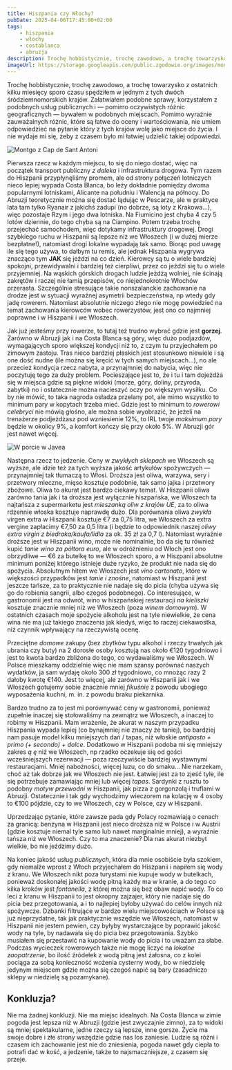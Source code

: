 ```yaml
---
title: Hiszpania czy Włochy?
pubDate: 2025-04-06T17:45:00+02:00
tags:
    - hiszpania
    - włochy
    - costablanca
    - abruzja
description: Trochę hobbistycznie, trochę zawodowo, a trochę towarzysko z ostatnich kilku miesięcy sporo czasu spędziłem w jednym z tych dwóch śródziemnomorskich krajów. Załatwiałem podobne sprawy, korzystałem z podobnych usług publicznych i &mdash; pomimo oczywistych różnic geograficznych &mdash; bywałem w podobnych miejscach. Pomimo wyraźnie zauważalnych różnic, które są łatwe do oceny i wartościowania, nie umiem odpowiedzieć na pytanie który z tych krajów wolę jako miejsce do życia. I nie wydaje mi się, żeby z czasem było mi łatwiej udzielić takiej odpowiedzi.
imageUrl: https://storage.googleapis.com/public.zgodowie.org/images/montgo-z-portu-w-javea.jpg
---
```


Trochę hobbistycznie, trochę zawodowo, a trochę towarzysko z ostatnich kilku miesięcy sporo czasu spędziłem w jednym z tych dwóch śródziemnomorskich krajów. Załatwiałem podobne sprawy, korzystałem z podobnych usług publicznych i &mdash; pomimo oczywistych różnic geograficznych &mdash; bywałem w podobnych miejscach. Pomimo wyraźnie zauważalnych różnic, które są łatwe do oceny i wartościowania, nie umiem odpowiedzieć na pytanie który z tych krajów wolę jako miejsce do życia. I nie wydaje mi się, żeby z czasem było mi łatwiej udzielić takiej odpowiedzi.

![Montgo z Cap de Sant Antoni](https://storage.googleapis.com/public.zgodowie.org/images/montgo-z-portu-w-javea.jpg 'Nasza góra Montgo, zwana Mongołem - widok z przylądka Św. Antoniego')

Pierwsza rzecz w każdym miejscu, to się do niego dostać, więc na początek transport publiczny _z daleka_ i infrastruktura drogowa. Tym razem do Hiszpanii przypłynęliśmy promem, ale od strony połączeń lotniczych nieco lepiej wypada Costa Blanca, bo leży dokładnie pomiędzy dwoma popularnymi lotniskami, Alicante na południu i Walencją na północy. Do Abruzji teoretycznie można się dostać lądując w Pescarze, ale w praktyce lata tam tylko Ryanair z jakichś zadupi (no dobrze, są loty z Krakowa...), więc pozostaje Rzym i jego dwa lotniska. Na Fiumicino jest chyba 4 czy 5 lotów dziennie, do tego chyba są na Ciampino. Potem trzeba trochę przejechać samochodem, więc dotykamy infrastruktury drogowej. Drogi szybkiego ruchu w Hiszpanii są lepsze niż we Włoszech (i w dużej mierze bezpłatne!), natomiast drogi lokalne wypadają tak samo. Biorąc pod uwagę ile się tego używa, to dałbym tu remis, ale jednak Hiszpania wygrywa znacząco tym **JAK** się jeździ na co dzień. Kierowcy są tu o wiele bardziej spokojni, przewidywalni i bardziej też cierpliwi, przez co jeździ się tu o wiele przyjemniej. Na wąskich górskich drogach ludzie jeżdżą wolniej, nie ścinają zakrętów i raczej nie łamią przepisów, co niejednokrotnie Włochów przerasta. Szczególnie stresujące takie nonszalanckie zachowanie na drodze jest w sytuacji wyraźnej asymetrii bezpieczeństwa, np wtedy gdy jadę rowerem. Natomiast absolutnie niczego złego nie mogę powiedzieć na temat zachowania kierowców wobec rowerzystów, jest ono co najmniej poprawne i w Hiszpanii i we Włoszech.

Jak już jesteśmy przy rowerze, to tutaj też trudno wybrać gdzie jest **gorzej**. Zarówno w Abruzji jak i na Costa Blanca są góry, więc dużo podjazdów, wymagających sporo większej kondycji niż to, z czym tu przyjechałem po zimowym zastoju. Tras nieco bardziej płaskich jest stosunkowo niewiele i są one dość nudne (ile można się kręcić w tych samych miejscach...), no ale przecież kondycja rzecz nabyta, a przynajmniej do nabycia, więc nie poczytuję tego za duży problem. Pocieszające jest to, że i tu i tam dojeżdża się w miejsca gdzie są piękne widoki (morze, góry, doliny, przyroda, zabytki) no i ostatecznie można nacieszyć oczy po większym wysiłku. Co by nie mówić, to taka nagroda osładza przelany pot, ale mimo wszystko to minimum pary w kopytach trzeba mieć. Gdzie jest to minimum to _rowerowi celebryci_ nie mówią głośno, ale można sobie wyobrazić, że jeżeli na trenażerze podjeżdżasz pod wzniesienie 12%, to IRL twoje _maksimum pary_ będzie w okolicy 9%, a komfort kończy się przy około 5%. W Abruzji gór jest nawet więcej.

![W porcie w Javea](https://storage.googleapis.com/public.zgodowie.org/images/laweczka-w-porcie-w-javea.jpg 'Wieczorem w porcie w Javea')

Następna rzecz to jedzenie. Ceny w _zwykłych sklepach_ we Włoszech są wyższe, ale idzie też za tych wyższa jakość artykułów spożywczych &mdash; przynajmniej tak tłumaczą to Włosi. Droższa jest oliwa, warzywa, sery i przetwory mleczne, mięso kosztuje podobnie, tak samo jajka i przetwory zbożowe. Oliwa to akurat jest bardzo ciekawy temat. W Hiszpanii oliwa zarówno tania jak i ta droższa jest wyłącznie hiszpańska, we Włoszech ta najtańsza z supermarketu jest _mieszanką oliw z krajów UE_, za to oliwa rdzennie włoska kosztuje naprawdę dużo. Dla porównania oliwa _zwykła_ virgen extra w Hiszpanii kosztuje €7 za 0,75 litra, we Włoszech za extra vergine zapłacimy €7,50 za 0,5 litra (i będzie to odpowiednik naszej _oliwy extra virgin z biedraka/kaufa/lidla_ za ok. 35 zł za 0,7 l). Natomiast wyraźnie droższe jest w Hiszpanii wino, może nie nominalnie, bo da się tu również kupić _tanie wino za półtora euro_, ale w odróżnieniu od Włoch jest ono obrzydliwe &mdash; €6 za butelkę to we Włoszech sporo, a w Hiszpanii absolutne minimum poniżej którego istnieje duże ryzyko, że produkt nie nada się do spożycia. Absolutnym hitem we Włoszech jest _vino cartonato_, które w większości przypadków jest _tanie i znośne_, natomiast w Hiszpanii jest jeszcze tańsze, za to praktycznie nie nadaje się do picia (chyba używa się go do robienia sangrii, albo czegoś podobnego). Co interesujące, w gastronomii jest na odwrót, wino w hiszpańskiej restauracji _na kieliszki_ kosztuje znacznie mniej niż we Włoszech (poza _winem domowym_). W ostatnich czasach moje spożycie alkoholu jest na tyle niewielkie, że cena wina nie ma już takiego znaczenia jak kiedyś, więc to raczej ciekawostka, niż czynnik wpływający na rzeczywistą ocenę.

Przeciętne _domowe_ zakupy (bez zbytków typu alkohol i rzeczy trwałych jak ubrania czy buty) na 2 dorosłe osoby kosztują nas około €120 tygodniowo i jest to kwota bardzo zbliżona do tego, co wydawaliśmy we Włoszech. W Polsce mieszkamy oddzielnie więc nie mam szansy porównać naszych wydatków, ja sam wydaję około 300 zł tygodniowo, co mnożąc razy 2 dałoby kwotę €140. Jest to więcej, ale zarówno w Hiszpanii jak i we Włoszech gotujemy sobie znacznie mniej _fikuśnie_ z powodu ubogiego wyposażenia kuchni, m. in. z powodu braku piekarnika.

Bardzo trudno za to jest mi porównywać ceny w gastronomii, ponieważ zupełnie inaczej się stołowaliśmy na zewnątrz we Włoszech, a inaczej to robimy w Hiszpanii. Mam wrażenie, że akurat w naszym przypadku Hiszpania wypada lepiej (co bynajmniej nie znaczy że taniej), bo bardziej nam pasuje model kilku mniejszych dań / tapas, niż włoskie _antipasto + primo (+ secondo) + dolce_. Dodatkowo w Hiszpanii podoba mi się mniejszy zakres _ą ę_ niż we Włoszech, np rzadko oczekuje się od gości wcześniejszych rezerwacji &mdash; poza rzeczywiście bardziej wystawnymi restauracjami. Mniej nabożności, więcej luzu, co do smaku... Nie narzekam, choć aż tak dobrze jak we Włoszech nie jest. Łatwiej jest za to zjeść tyle, ile się potrzebuje zamawiając mniej lub więcej _tapas_. Sardynki z rusztu to podobny _motyw przewodni_ w Hiszpanii, jak pizza z gorgonzolą i truflami w Abruzji. Ostatecznie i tak gdy wychodzimy wieczorem na kolację w 4 osoby to €100 pójdzie, czy to we Włoszech, czy w Polsce, czy w Hiszpanii.

Uprzedzając pytanie, które zawsze pada gdy Polacy rozmawiają o cenach za granicą: benzyna w Hiszpanii jest nieco droższa niż w Polsce i w Austrii (gdzie kosztuje niemal tyle samo lub nawet marginalnie mniej), a wyraźnie tańsza niż we Włoszech. Czy to ma znaczenie? Dla nas akurat niezbyt wielkie, bo nie jeździmy dużo.

Na koniec jakość usług _publicznych_, która dla mnie osobiście była szokiem, gdy niemalże wprost z Włoch przyjechałem do Hiszpanii i napiłem się wody z kranu. We Włoszech nikt poza turystami nie kupuje wody w butelkach, ponieważ doskonałej jakości wodę pitną każdy ma w kranie, a do tego co kilka kroków jest _fontanella_, z której można się bez obaw napić wody. To co leci z kranu w Hiszpanii to jest okropny zajzajer, który nie nadaje się do picia bez przegotowania, a i to najlepiej byłoby używać do celów innych niż spożywcze. Dzbanki filtrujące w bardzo wielu miejscowościach w Polsce są już nieprzydatne, tak jak praktycznie wszędzie we Włoszech, natomiast w Hiszpanii nie jestem pewien, czy byłyby wystarczające by poprawić jakość wody na tyle, by nadawała się do picia bez przegotowania. Szybko musiałem się przestawić na kupowanie wody do picia i to uważam za słabe. Podczas wycieczek rowerowych także nie mogę liczyć na _lokalne zaopatrzenie_, bo ilość źródełek z wodą pitną jest żałosna, co z kolei pociąga za sobą konieczność wożenia cysterny wody, bo w niedzielę jedynym miejscem gdzie można się czegoś napić są bary (zasadniczo sklepy w niedzielę są pozamykane).

## Konkluzja?

Nie ma żadnej konkluzji. Nie ma miejsc idealnych. Na Costa Blanca w zimie pogoda jest lepsza niż w Abruzji (gdzie jest zwyczajnie zimno), za to widoki są mniej spektakularne, jedne rzeczy są lepsze, inne gorsze. Życie ma swoje dobre i złe strony wszędzie gdzie nas los zaniesie. Ludzie są różni i czasem ich zachowanie jest nie do zniesienia, pogoda nawet gdy ciepła to potrafi dać w kość, a jedzenie, także to najsmaczniejsze, z czasem się przeje.
